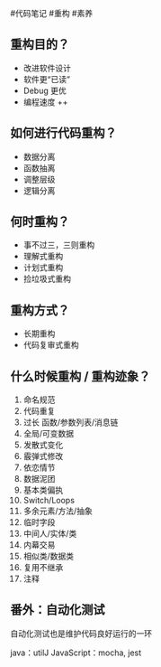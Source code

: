 
#代码笔记 #重构 #素养

## 重构目的？

* 改进软件设计
* 软件更“已读”
* Debug 更优
* 编程速度 ++

## 如何进行代码重构？

- 数据分离
- 函数抽离
- 调整层级
- 逻辑分离

## 何时重构？

- 事不过三，三则重构
- 理解式重构
- 计划式重构
- 捡垃圾式重构

## 重构方式？

- 长期重构
- 代码复审式重构

## 什么时候重构 / 重构迹象？

1. 命名规范
2. 代码重复
3. 过长 函数/参数列表/消息链
4. 全局/可变数据
5. 发散式变化
6. 霰弹式修改
7. 依恋情节
8. 数据泥团
9. 基本类偏执
10. Switch/Loops
11. 多余元素/方法/抽象
12. 临时字段
13. 中间人/实体/类
14. 内幕交易
15. 相似类/数据类
16. 复用不继承
17. 注释

## 番外：自动化测试

自动化测试也是维护代码良好运行的一环

java：utilJ
JavaScript：mocha, jest